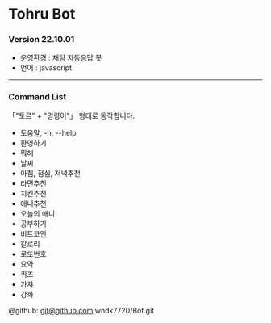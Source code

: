 # Tohru Bot
### Version 22.10.01

- 운영환경 : 채팅 자동응답 봇
- 언어 : javascript

---

### Command List

 「"토르" + "명령어"」 형태로 동작합니다.

   - 도움말, -h, --help
   - 환영하기
   - 뭐해
   - 날씨
   - 아침, 점심, 저녁추천
   - 라면추천
   - 치킨추천
   - 애니추천
   - 오늘의 애니
   - 공부하기
   - 비트코인
   - 칼로리
   - 로또번호
   - 요약
   - 퀴즈
   - 가챠
   - 강화

@github: git@github.com:wndk7720/Bot.git
